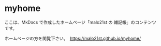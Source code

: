 # myhome
ここは、MkDocs で作成したホームページ「malo21st の 雑記帳」のコンテンツです。

ホームページの方を閲覧下さい。　https://malo21st.github.io/myhome/
